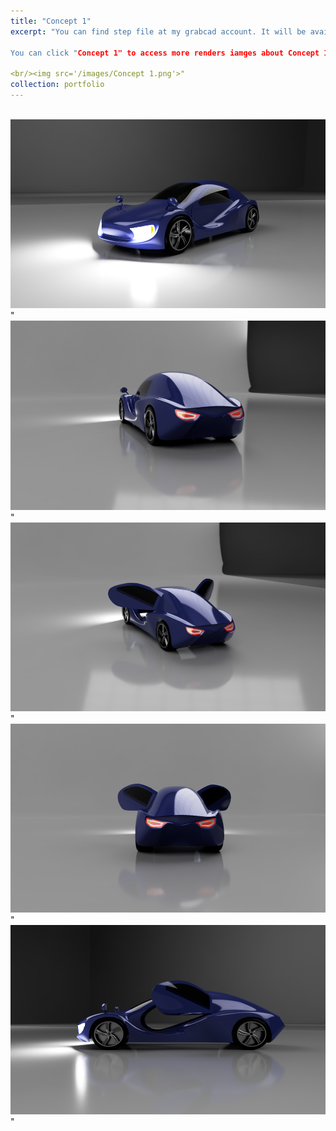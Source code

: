 ```yaml
---
title: "Concept 1"
excerpt: "You can find step file at my grabcad account. It will be available soon.

You can click "Concept 1" to access more renders iamges about Concept 1. It will be available at grabcad soon.

<br/><img src='/images/Concept 1.png'>"
collection: portfolio
---
```



<br/><img src='/images/C1v1.png'>"
<br/><img src='/images/C1v2.png'>"
<br/><img src='/images/C1v3.png'>"
<br/><img src='/images/C1v4.png'>"
<br/><img src='/images/C1v5.png'>"
